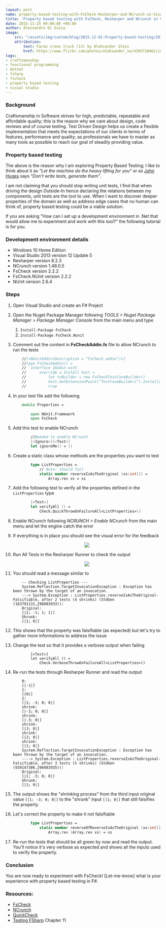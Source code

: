 ```yaml
---
layout: post
name: property-based-testing-with-FsCheck-Resharper-and-NCrunch-in-Visual-Studio-2013
title: 'Property based testing with FsCheck, Resharper and NCrunch in Visual Studio 2013'
date: 2015-11-25 09:00:00 +00:00
author: Alessandro Di Gioia
image:
    src: "/assets/img/custom/blog/2015-12-01-Property-based-testing/2015-12-01-Faran-crane-truck.jpg"
    attribution:
        text: Faran crane truck (13) by Aleksander Stein
        href: https://www.flickr.com/photos/aleksander_se/4395710462/in/photolist-7Grazq-u8FeRe-aqN7wn-quFTva-59p1jo-fCcGpb-7pZsgL-wQaXfD-8dcvpw-7GravJ-55WvHY-mQNY6-cavBq7-tatNgX-ybwDP-73JJXP-zbo2F9-x74s1Q-5RuhNR-7K2Ppz-59KLFw-6RoBFb-hJCjcV-qMhRKv-oD2dvE-b4TNGV-56ah5u-6bGXrN-e9qotr-4Bz52Z-7K6KNU-ma811D-bBeGjZ-rbmUEf-4TsmqM-ejPJ3o-3YCK6v-55WzgW-iKD8Yb-dCt5Er-55WA8A-cavy1G-8dGnzC-55SmLZ-4bSdwh-9WUchN-4Bz4PF-6UVh7x-cavM6y-6h2Q2n/
tags:
- craftsmanship
- functional programming
- dotnet
- fsharp
- fscheck
- property based testing
- visual studio
---
```


### Background
Craftsmanship in Software strives for high, predictable, repeatable and affordable quality; this is the reason why we care about design, code reviews and of course testing. 
Test Driven Design helps us create a flexible implementation that meets the expectations of our clients in terms of features, performance and quality; as professionals we have to master as many tools as possible to reach our goal of steadily providing value. 
	
### Property based testing
The above is the reason why I am exploring Property Based Testing; I like to think about it as *"Let the machine do the heavy lifting for you"* or as [John Huges] says *"Don't write tests, generate them"*.

I am not claiming that you should stop writing unit tests, I find that when driving the design Outside-In hence declaring the relations between my components, unit tests are the tool to use.
When I want to discover deeper properties of the domain as well as address edge cases that no human can think of, property based testing could be a viable solution.
	
If you are asking "How can I set up a development environment in .Net that would allow me to experiment and work with this tool?" the following tutorial is for you. 

### Development environment details

* Windows 10 Home Edition
* Visual Studio 2013 version 12 Update 5
* Resharper version 8.2.3
* NCrunch version 1.48.0.5
* FsCheck version 2.2.2
* FsCheck.NUnit version 2.2.2
* NUnit version 2.6.4

### Steps
1. Open Visual Studio and create an F# Project
2. Open the Nuget Package Manager following *TOOLS > Nuget Package Manager > Package Manager Console* from the main menu and type
    1. ```Install-Package FsCheck```
    2. ```Install-Package FsCheck.Nunit```
3. Comment out the content in **FsCheckAddin.fs** file to allow NCrunch to run the tests
    
	``` fs
        //[<NUnitAddin(Description = "FsCheck addin")>] 
		//type FsCheckAddin() = 
		//  interface IAddin with 
		//      override x.Install host = 
		//          let tcBuilder = new FsCheckTestCaseBuilder() 
		//          host.GetExtensionPoint("TestCaseBuilders").Install(tcBuilder) 
        //          true 
   ```
   
4. In your test file add the following
    
	``` fs
        module Properties = 
        
            open NUnit.Framework 
            open FsCheck
    ```
	
5. Add this test to enable NCrunch
    
	``` fs
            //Needed to enable NCrunch 
            [<Ignore>][<Test>] 
            let ignoreMe() = () 
    ```
	
6. Create a static class whose methods are the properties you want to test
    
	``` fs
            type ListProperties =     
                // Note: should fail     
                static member reverseIsAsTheOriginal (xs:int[]) =          
                    Array.rev xs = xs
    ```
	
7. Add the following test to verify all the properties defined in the ```ListProperties``` type
    
	``` fs
            [<Test>] 
            let verifyAll () =      
                Check.QuickThrowOnFailureAll<ListProperties>()
    ```
	
8. 	Enable NCrunch following *NCRUNCH > Enable NCrunch* from the main menu and let the engine catch the error
9. If everything is in place you should see the visual error for the feedback
	<center><img src="/assets/img/custom/blog/2015-12-01-Property-based-testing/NCrunch-visual-feed-back-error.png"></center>
10. Run All Tests in the Resharper Runner to check the output
	<center><img src="/assets/img/custom/blog/2015-12-01-Property-based-testing/Resharper-tests-run-error.png"></center>
11. You should read a message similar to
    
	```
        -- Checking ListProperties ---
        System.Reflection.TargetInvocationException : Exception has been thrown by the target of an invocation.
        ---> System.Exception : ListProperties.reverseIsAsTheOriginal-Falsifiable, after 2 tests (4 shrinks) (StdGen (163791131,296083933)):
        Original:
		[|2; -1; 1; 1|]
        Shrunk:
        [|1; 0|]
    ```
	
12. This shows that the property was falsifiable (as expected) but let's try to gather more informations to address the issue
13. Change the test so that it provides a verbose output when failing
    
	```
            [<Test>] 
    		let verifyAll () = 
                Check.VerboseThrowOnFailureAll<ListProperties>()
    ```
	
14. Re-run the tests through Resharper Runner and read the output
    
	```
        0:
		[|-1|]
        1:
		[|0|]
		2:
		[|1; -3; 0; 0|]
		shrink:
		[|-3; 0; 0|]
		shrink:
		[|-3; 0|]
		shrink:
		[|3; 0|]
		shrink:
		[|2; 0|]
		shrink:
		[|1; 0|]
		System.Reflection.TargetInvocationException : Exception has been thrown by the target of an invocation.
        ----> System.Exception : ListProperties.reverseIsAsTheOriginal-Falsifiable, after 3 tests (5 shrinks) (StdGen (939147306,296083935)):
		Original:
		[|1; -3; 0; 0|]
		Shrunk:
        [|1; 0|]
    ```
	
15. The output shows the "shrinking process" from the third input original value ```[|1; -3; 0; 0|]``` to the  "shrunk" input ```[|1; 0|]``` that still falsifies the property 
16. Let's correct the property to make it not falsifiable
    
	``` fs
            type ListProperties =  
                static member reverseOfReverseIsAsTheOriginal (xs:int[]) = 
                    Array.rev (Array.rev xs) = xs
    ```
	
17. Re-run the tests that should be all green by now and read the output. You'll notice it's very verbose as expected and shows all the inputs used to verify the property.

### Conclusion
You are now ready to experiment with FsCheck!
[Let-me-know] what is your experience with property based testing in F#.

### Resources:

- [FsCheck]
- [NCrunch]
- [QuickCheck]
- [Testing FSharp] Chapter 11

[FSCheck]: http://fscheck.github.io/FsCheck/index.html
[NCrunch]: http://www.ncrunch.net/
[John Huges]: http://vimeo.com/68383317
[QuickCheck]: http://www.eecs.northwestern.edu/~robby/courses/395-495-2009-fall/quick.pdf
[Testing FSharp]: http://www.packtpub.com/application-development/testing-f
[Let me know]: https://twitter.com/Parajao